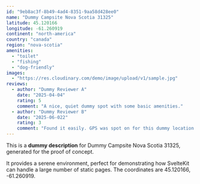 ```yaml
---
id: "9eb8ac3f-8b49-4ad4-8351-9aa58d428ee0"
name: "Dummy Campsite Nova Scotia 31325"
latitude: 45.120166
longitude: -61.260919
continent: "north-america"
country: "canada"
region: "nova-scotia"
amenities:
  - "toilet"
  - "fishing"
  - "dog-friendly"
images:
  - "https://res.cloudinary.com/demo/image/upload/v1/sample.jpg"
reviews:
  - author: "Dummy Reviewer A"
    date: "2025-04-04"
    rating: 5
    comment: "A nice, quiet dummy spot with some basic amenities."
  - author: "Dummy Reviewer B"
    date: "2025-06-022"
    rating: 3
    comment: "Found it easily. GPS was spot on for this dummy location."
---
```


This is a **dummy description** for Dummy Campsite Nova Scotia 31325, generated for the proof of concept.

It provides a serene environment, perfect for demonstrating how SvelteKit can handle a large number of static pages. The coordinates are 45.120166, -61.260919.
